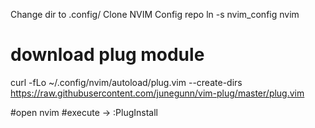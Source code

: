 
Change dir to .config/
Clone NVIM Config repo
ln -s nvim_config nvim

# download plug module
curl -fLo ~/.config/nvim/autoload/plug.vim --create-dirs \
https://raw.githubusercontent.com/junegunn/vim-plug/master/plug.vim

#open nvim
#execute ->   :PlugInstall
